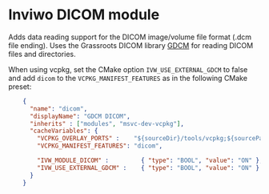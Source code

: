 # Inviwo DICOM module

Adds data reading support for the DICOM image/volume file format (.dcm file ending). Uses the Grassroots DICOM library [GDCM](https://github.com/malaterre/GDCM) for reading DICOM files and directories.

When using vcpkg, set the CMake option `IVW_USE_EXTERNAL_GDCM` to false and add `dicom` to the `VCPKG_MANIFEST_FEATURES` as in the following CMake preset:

```json
    {
      "name": "dicom",
      "displayName": "GDCM DICOM",
      "inherits" : ["modules", "msvc-dev-vcpkg"],
      "cacheVariables": {
        "VCPKG_OVERLAY_PORTS" :    "${sourceDir}/tools/vcpkg;${sourceParentDir}/modules/tools/vcpkg",
        "VCPKG_MANIFEST_FEATURES": "dicom",

        "IVW_MODULE_DICOM" :         { "type": "BOOL", "value": "ON" },
        "IVW_USE_EXTERNAL_GDCM" :    { "type": "BOOL", "value": "ON" }
      }
    }
```

